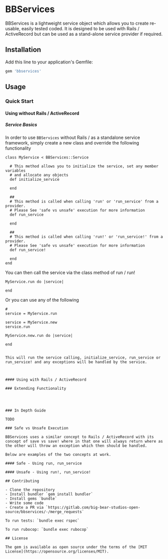 # BBServices

BBServices is a lightweight service object which allows you to create re-usable, easily tested coded. It is designed to be used with Rails / ActiveRecord but can be used as a stand-alone service provider if required.

## Installation

Add this line to your application's Gemfile:

```ruby
gem 'bbservices'
```

## Usage

### Quick Start

#### Using without Rails / ActiveRecord

##### Service Basics

In order to use `BBServices` without Rails / as a standalone service framework, simply create a new class and override the following functionality

```
class MyService < BBServices::Service

  # This method allows you to initialize the service, set any member variables
  # and allocate any objects
  def initialize_service

  end

  ##
  # This method is called when calling 'run' or 'run_service' from a provider.
  # Please See 'safe vs unsafe' execution for more information
  def run_service

  end

  ##
  # This method is called when calling 'run!' or 'run_service!' from a provider.
  # Please See 'safe vs unsafe' execution for more information
  def run_service!

  end
end
```

You can then call the service via the class method of run / run!

```
MyService.run do |service|

end
```

Or you can use any of the following

```
#
service = MyService.run

service = MyService.new
service.run

MyService.new.run do |service|

end

```


```

This will run the service calling, initialize_service, run_service or run_service! and any exceptions will be handled by the service.



#### Using with Rails / ActiveRecord

### Extending Functionality




### In Depth Guide

TODO

### Safe vs Unsafe Execution

BBServices uses a similar concept to Rails / ActiveRecord with its concept of save vs save! where in that one will always return where as the other will throw an exception which then should be handled.

Below are examples of the two concepts at work.

#### Safe - Using run, run_service

#### Unsafe - Using run!, run_service!

## Contributing

- Clone the repository
- Install bundler `gem install bundler`
- Install gems `bundle`
- Write some code
- Create a PR via `https://gitlab.com/big-bear-studios-open-source/bbservices/-/merge_requests`

To run tests: `bundle exec rspec`

To run rubocop: `bundle exec rubocop`

## License

The gem is available as open source under the terms of the [MIT License](https://opensource.org/licenses/MIT).
